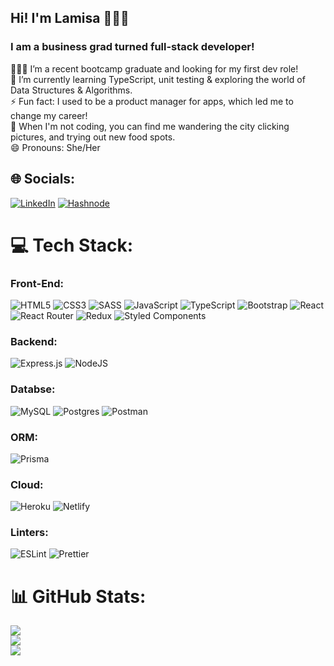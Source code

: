 ## Hi! I'm Lamisa 👩🏻‍🦱

### I am a business grad turned full-stack developer!	

👩🏻‍🎓 I’m a recent bootcamp graduate and looking for my first dev role!<br>🌱 I’m currently learning TypeScript, unit testing & exploring the world of Data Structures & Algorithms.<br>⚡ Fun fact: I used to be a product manager for apps, which led me to change my career!<br>🌆 When I'm not coding, you can find me wandering the city clicking pictures, and trying out new food spots.<br>😄 Pronouns: She/Her


## 🌐 Socials:
[![LinkedIn](https://img.shields.io/badge/LinkedIn-0077B5?style=for-the-badge&logo=linkedin&logoColor=white)](https://linkedin.com/in/https://www.linkedin.com/in/lamisaadat/) [![Hashnode](	https://img.shields.io/badge/Hashnode-2962FF?style=for-the-badge&logo=hashnode&logoColor=white)](https://codingincurls.hashnode.dev/ ) 

# 💻 Tech Stack:
### Front-End: 
![HTML5](https://img.shields.io/badge/HTML5-E34F26?style=for-the-badge&logo=html5&logoColor=white) 
![CSS3](https://img.shields.io/badge/CSS3-1572B6?style=for-the-badge&logo=css3&logoColor=white) 
![SASS](https://img.shields.io/badge/Sass-CC6699?style=for-the-badge&logo=sass&logoColor=white) 
![JavaScript](https://img.shields.io/badge/JavaScript-F7DF1E?style=for-the-badge&logo=javascript&logoColor=black) 
![TypeScript](https://img.shields.io/badge/TypeScript-007ACC?style=for-the-badge&logo=typescript&logoColor=white)
![Bootstrap](https://img.shields.io/badge/Bootstrap-563D7C?style=for-the-badge&logo=bootstrap&logoColor=white)
![React](https://img.shields.io/badge/React-20232A?style=for-the-badge&logo=react&logoColor=61DAFB) 
![React Router](https://img.shields.io/badge/React_Router-CA4245?style=for-the-badge&logo=react-router&logoColor=white) 
![Redux](https://img.shields.io/badge/Redux-593D88?style=for-the-badge&logo=redux&logoColor=white) 
![Styled Components](https://img.shields.io/badge/styled--components-DB7093?style=for-the-badge&logo=styled-components&logoColor=white) 

### Backend: 
![Express.js](https://img.shields.io/badge/Express.js-404D59?style=for-the-badge) 
![NodeJS](https://img.shields.io/badge/Node.js-43853D?style=for-the-badge&logo=node.js&logoColor=white) 

### Databse:
![MySQL](https://img.shields.io/badge/MySQL-00000F?style=for-the-badge&logo=mysql&logoColor=white) 
![Postgres](https://img.shields.io/badge/PostgreSQL-316192?style=for-the-badge&logo=postgresql&logoColor=white) ![Postman](https://img.shields.io/badge/Postman-FF6C37?style=flat&logo=postman&logoColor=white)

### ORM: 
![Prisma](https://img.shields.io/badge/Prisma-3982CE?style=for-the-badge&logo=Prisma&logoColor=white)

### Cloud:
![Heroku](https://img.shields.io/badge/Heroku-430098?style=for-the-badge&logo=heroku&logoColor=white) 
![Netlify](https://img.shields.io/badge/Netlify-00C7B7?style=for-the-badge&logo=netlify&logoColor=white) 

### Linters:
![ESLint](https://img.shields.io/badge/eslint-3A33D1?style=for-the-badge&logo=eslint&logoColor=white) 
![Prettier](https://img.shields.io/badge/prettier-1A2C34?style=for-the-badge&logo=prettier&logoColor=F7BA3E)



# 📊 GitHub Stats:
![](https://github-readme-stats.vercel.app/api?username=LamiSaadat&theme=dark&hide_border=false&include_all_commits=false&count_private=false)<br/>
![](https://github-readme-streak-stats.herokuapp.com/?user=LamiSaadat&theme=dark&hide_border=false)<br/>
![](https://github-readme-stats.vercel.app/api/top-langs/?username=LamiSaadat&theme=dark&hide_border=false&include_all_commits=false&count_private=false&layout=compact)


